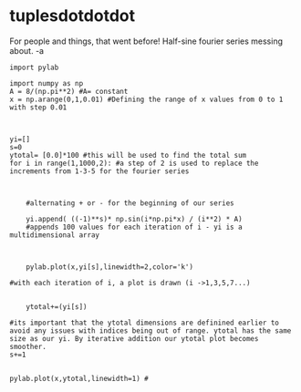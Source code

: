 # tuplesdotdotdot
For people and things, that went before! 
Half-sine fourier series messing about. -a



    import pylab

    import numpy as np
    A = 8/(np.pi**2) #A= constant
    x = np.arange(0,1,0.01) #Defining the range of x values from 0 to 1 with step 0.01


    
    yi=[]
    s=0 
    ytotal= [0.0]*100 #this will be used to find the total sum 
    for i in range(1,1000,2): #a step of 2 is used to replace the increments from 1-3-5 for the fourier series
    
        
        
        #alternating + or - for the beginning of our series
        
        yi.append( ((-1)**s)* np.sin(i*np.pi*x) / (i**2) * A) 
        #appends 100 values for each iteration of i - yi is a multidimensional array
   
    
    
        pylab.plot(x,yi[s],linewidth=2,color='k') 
    
    #with each iteration of i, a plot is drawn (i ->1,3,5,7...)
    
    
        ytotal+=(yi[s])
    
    #its important that the ytotal dimensions are definined earlier to avoid any issues with indices being out of range. ytotal has the same size as our yi. By iterative addition our ytotal plot becomes smoother. 
    s+=1
    
    
    pylab.plot(x,ytotal,linewidth=1) #
